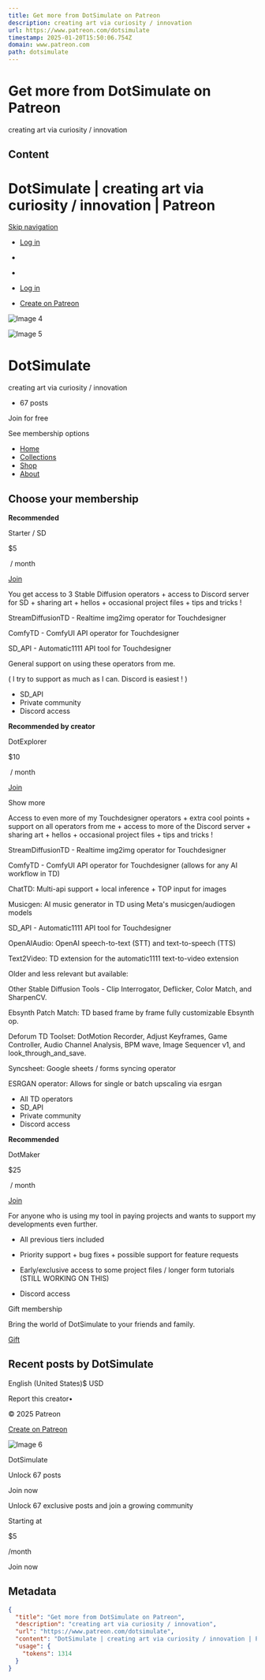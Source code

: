 ```yaml
---
title: Get more from DotSimulate on Patreon
description: creating art via curiosity / innovation
url: https://www.patreon.com/dotsimulate
timestamp: 2025-01-20T15:50:06.754Z
domain: www.patreon.com
path: dotsimulate
---
```


# Get more from DotSimulate on Patreon


creating art via curiosity / innovation


## Content

DotSimulate | creating art via curiosity / innovation | Patreon
===============
     

[Skip navigation](https://www.patreon.com/dotsimulate#renderPageContentWrapper)

[](https://www.patreon.com/)

*   [Log in](https://www.patreon.com/login)
    
*   

[](https://www.patreon.com/)

*   
*   [Log in](https://www.patreon.com/login)
    
*   [Create on Patreon](https://www.patreon.com/create)
    

![Image 4](https://c10.patreonusercontent.com/4/patreon-media/p/campaign/9314461/39e2997d863a4e6fad599741e43baf06/eyJ3IjoxOTIwLCJ3ZSI6MX0%3D/3.jpg?token-time=1738627200&token-hash=Awy_orcmVmBc1QsL4zdaFcH0xqHxCRLnr9O2rBV3inw%3D)

![Image 5](https://c10.patreonusercontent.com/4/patreon-media/p/campaign/9314461/31d46bf309c54edf93c0d03e35639f0d/eyJoIjoxMDgwLCJ3IjoxMDgwfQ%3D%3D/2.PNG?token-time=1738627200&token-hash=tjZBytqXn3qGrMnf1YxZ1VFiUqNNpnY8DtjNTvsNKsU%3D)

DotSimulate
===========

creating art via curiosity / innovation

*   67 posts

Join for free

See membership options

[](https://www.instagram.com/dotsimulate)[](https://twitter.com/dotsimulate)[](https://youtube.com/channel/UC23LFH5xg0EEmdhsLtnV7kQ)

*   [Home](https://www.patreon.com/dotsimulate?)
*   [Collections](https://www.patreon.com/dotsimulate/collections?)
*   [Shop](https://www.patreon.com/dotsimulate/shop?)
*   [About](https://www.patreon.com/dotsimulate/about?)

Choose your membership
----------------------

**Recommended**

Starter / SD

$5

 / month

[Join](https://www.patreon.com/checkout/dotsimulate?rid=9930253)

You get access to 3 Stable Diffusion operators + access to Discord server for SD + sharing art + hellos + occasional project files + tips and tricks !

StreamDiffusionTD - Realtime img2img operator for Touchdesigner

ComfyTD - ComfyUI API operator for Touchdesigner

SD\_API - Automatic1111 API tool for Touchdesigner

General support on using these operators from me.

( I try to support as much as I can. Discord is easiest ! )

*   SD\_API
*   Private community
*   Discord access 

**Recommended by creator**

DotExplorer

$10

 / month

[Join](https://www.patreon.com/checkout/dotsimulate?rid=9123158)

Show more

Access to even more of my Touchdesigner operators + extra cool points + support on all operators from me + access to more of the Discord server + sharing art + hellos + occasional project files + tips and tricks !

StreamDiffusionTD - Realtime img2img operator for Touchdesigner

ComfyTD - ComfyUI API operator for Touchdesigner (allows for any AI workflow in TD)

ChatTD: Multi-api support + local inference + TOP input for images

Musicgen: AI music generator in TD using Meta's musicgen/audiogen models

SD\_API - Automatic1111 API tool for Touchdesigner

OpenAIAudio: OpenAI speech-to-text (STT) and text-to-speech (TTS)

Text2Video: TD extension for the automatic1111 text-to-video extension

Older and less relevant but available:

Other Stable Diffusion Tools - Clip Interrogator, Deflicker, Color Match, and SharpenCV.

Ebsynth Patch Match: TD based frame by frame fully customizable Ebsynth op.

Deforum TD Toolset: DotMotion Recorder, Adjust Keyframes, Game Controller, Audio Channel Analysis, BPM wave, Image Sequencer v1, and look\_through\_and\_save.

Syncsheet: Google sheets / forms syncing operator

ESRGAN operator: Allows for single or batch upscaling via esrgan

*   All TD operators
*   SD\_API
*   Private community
*   Discord access 

**Recommended**

DotMaker

$25

 / month

[Join](https://www.patreon.com/checkout/dotsimulate?rid=9123152)

For anyone who is using my tool in paying projects and wants to support my developments even further.

*   All previous tiers included
    
*   Priority support + bug fixes + possible support for feature requests
    
*   Early/exclusive access to some project files / longer form tutorials (STILL WORKING ON THIS)
    

*   Discord access 

Gift membership

Bring the world of DotSimulate to your friends and family.

[Gift](https://www.patreon.com/dotsimulate/gift)

Recent posts by DotSimulate
---------------------------

English (United States)$ USD

Report this creator•

© 2025 Patreon

[Create on Patreon](https://www.patreon.com/create)

![Image 6](https://c10.patreonusercontent.com/4/patreon-media/p/campaign/9314461/31d46bf309c54edf93c0d03e35639f0d/eyJ3IjoyMDB9/2.PNG?token-time=2145916800&token-hash=S16ZX7XdAm-3oWWCEb4jCYQ75JYR7d8-T70GHir-jas%3D)

DotSimulate

Unlock 67 posts

Join now

Unlock 67 exclusive posts and join a growing community

Starting at

$5

/month

Join now

## Metadata

```json
{
  "title": "Get more from DotSimulate on Patreon",
  "description": "creating art via curiosity / innovation",
  "url": "https://www.patreon.com/dotsimulate",
  "content": "DotSimulate | creating art via curiosity / innovation | Patreon\n===============\n     \n\n[Skip navigation](https://www.patreon.com/dotsimulate#renderPageContentWrapper)\n\n[](https://www.patreon.com/)\n\n*   [Log in](https://www.patreon.com/login)\n    \n*   \n\n[](https://www.patreon.com/)\n\n*   \n*   [Log in](https://www.patreon.com/login)\n    \n*   [Create on Patreon](https://www.patreon.com/create)\n    \n\n![Image 4](https://c10.patreonusercontent.com/4/patreon-media/p/campaign/9314461/39e2997d863a4e6fad599741e43baf06/eyJ3IjoxOTIwLCJ3ZSI6MX0%3D/3.jpg?token-time=1738627200&token-hash=Awy_orcmVmBc1QsL4zdaFcH0xqHxCRLnr9O2rBV3inw%3D)\n\n![Image 5](https://c10.patreonusercontent.com/4/patreon-media/p/campaign/9314461/31d46bf309c54edf93c0d03e35639f0d/eyJoIjoxMDgwLCJ3IjoxMDgwfQ%3D%3D/2.PNG?token-time=1738627200&token-hash=tjZBytqXn3qGrMnf1YxZ1VFiUqNNpnY8DtjNTvsNKsU%3D)\n\nDotSimulate\n===========\n\ncreating art via curiosity / innovation\n\n*   67 posts\n\nJoin for free\n\nSee membership options\n\n[](https://www.instagram.com/dotsimulate)[](https://twitter.com/dotsimulate)[](https://youtube.com/channel/UC23LFH5xg0EEmdhsLtnV7kQ)\n\n*   [Home](https://www.patreon.com/dotsimulate?)\n*   [Collections](https://www.patreon.com/dotsimulate/collections?)\n*   [Shop](https://www.patreon.com/dotsimulate/shop?)\n*   [About](https://www.patreon.com/dotsimulate/about?)\n\nChoose your membership\n----------------------\n\n**Recommended**\n\nStarter / SD\n\n$5\n\n / month\n\n[Join](https://www.patreon.com/checkout/dotsimulate?rid=9930253)\n\nYou get access to 3 Stable Diffusion operators + access to Discord server for SD + sharing art + hellos + occasional project files + tips and tricks !\n\nStreamDiffusionTD - Realtime img2img operator for Touchdesigner\n\nComfyTD - ComfyUI API operator for Touchdesigner\n\nSD\\_API - Automatic1111 API tool for Touchdesigner\n\nGeneral support on using these operators from me.\n\n( I try to support as much as I can. Discord is easiest ! )\n\n*   SD\\_API\n*   Private community\n*   Discord access \n\n**Recommended by creator**\n\nDotExplorer\n\n$10\n\n / month\n\n[Join](https://www.patreon.com/checkout/dotsimulate?rid=9123158)\n\nShow more\n\nAccess to even more of my Touchdesigner operators + extra cool points + support on all operators from me + access to more of the Discord server + sharing art + hellos + occasional project files + tips and tricks !\n\nStreamDiffusionTD - Realtime img2img operator for Touchdesigner\n\nComfyTD - ComfyUI API operator for Touchdesigner (allows for any AI workflow in TD)\n\nChatTD: Multi-api support + local inference + TOP input for images\n\nMusicgen: AI music generator in TD using Meta's musicgen/audiogen models\n\nSD\\_API - Automatic1111 API tool for Touchdesigner\n\nOpenAIAudio: OpenAI speech-to-text (STT) and text-to-speech (TTS)\n\nText2Video: TD extension for the automatic1111 text-to-video extension\n\nOlder and less relevant but available:\n\nOther Stable Diffusion Tools - Clip Interrogator, Deflicker, Color Match, and SharpenCV.\n\nEbsynth Patch Match: TD based frame by frame fully customizable Ebsynth op.\n\nDeforum TD Toolset: DotMotion Recorder, Adjust Keyframes, Game Controller, Audio Channel Analysis, BPM wave, Image Sequencer v1, and look\\_through\\_and\\_save.\n\nSyncsheet: Google sheets / forms syncing operator\n\nESRGAN operator: Allows for single or batch upscaling via esrgan\n\n*   All TD operators\n*   SD\\_API\n*   Private community\n*   Discord access \n\n**Recommended**\n\nDotMaker\n\n$25\n\n / month\n\n[Join](https://www.patreon.com/checkout/dotsimulate?rid=9123152)\n\nFor anyone who is using my tool in paying projects and wants to support my developments even further.\n\n*   All previous tiers included\n    \n*   Priority support + bug fixes + possible support for feature requests\n    \n*   Early/exclusive access to some project files / longer form tutorials (STILL WORKING ON THIS)\n    \n\n*   Discord access \n\nGift membership\n\nBring the world of DotSimulate to your friends and family.\n\n[Gift](https://www.patreon.com/dotsimulate/gift)\n\nRecent posts by DotSimulate\n---------------------------\n\nEnglish (United States)$ USD\n\nReport this creator•\n\n© 2025 Patreon\n\n[Create on Patreon](https://www.patreon.com/create)\n\n![Image 6](https://c10.patreonusercontent.com/4/patreon-media/p/campaign/9314461/31d46bf309c54edf93c0d03e35639f0d/eyJ3IjoyMDB9/2.PNG?token-time=2145916800&token-hash=S16ZX7XdAm-3oWWCEb4jCYQ75JYR7d8-T70GHir-jas%3D)\n\nDotSimulate\n\nUnlock 67 posts\n\nJoin now\n\nUnlock 67 exclusive posts and join a growing community\n\nStarting at\n\n$5\n\n/month\n\nJoin now",
  "usage": {
    "tokens": 1314
  }
}
```
